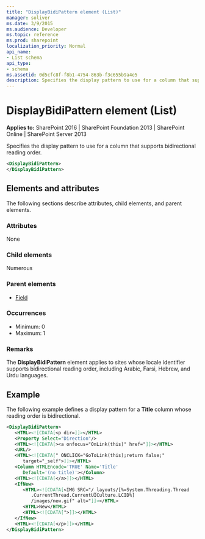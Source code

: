 ```yaml
---
title: "DisplayBidiPattern element (List)"
manager: soliver
ms.date: 3/9/2015
ms.audience: Developer
ms.topic: reference
ms.prod: sharepoint
localization_priority: Normal
api_name:
- List schema
api_type:
- schema
ms.assetid: 0d5cfc8f-f8b1-4754-863b-f3c655b9a4e5
description: Specifies the display pattern to use for a column that supports bidirectional reading order.
---
```


# DisplayBidiPattern element (List)

**Applies to:** SharePoint 2016 | SharePoint Foundation 2013 | SharePoint Online | SharePoint Server 2013
  
Specifies the display pattern to use for a column that supports bidirectional reading order.
  
```XML
<DisplayBidiPattern>
</DisplayBidiPattern>
```

## Elements and attributes

The following sections describe attributes, child elements, and parent elements.

### Attributes

None
   
### Child elements

Numerous 
   
### Parent elements

- [Field](field-element-list.md)
   
### Occurrences

- Minimum: 0  
- Maximum: 1 
   
### Remarks

The **DisplayBidiPattern** element applies to sites whose locale identifier supports bidirectional reading order, including Arabic, Farsi, Hebrew, and Urdu languages. 
  
## Example

The following example defines a display pattern for a **Title** column whose reading order is bidirectional. 
  
```XML
<DisplayBidiPattern>
   <HTML><![CDATA[<p dir=]]></HTML>
   <Property Select="Direction"/>
   <HTML><![CDATA[><a onfocus="OnLink(this)" href="]]></HTML>
   <URL/>
   <HTML><![CDATA[" ONCLICK="GoToLink(this);return false;" 
      target="_self">]]></HTML>
   <Column HTMLEncode='TRUE' Name='Title' 
      Default='(no title)'></Column>
   <HTML><![CDATA[</a>]]></HTML>
   <IfNew>
      <HTML><![CDATA[<IMG SRC="/_layouts/[%=System.Threading.Thread
         .CurrentThread.CurrentUICulture.LCID%]
         /images/new.gif" alt="]]></HTML>
      <HTML>New</HTML>
      <HTML><![CDATA[">]]></HTML>
   </IfNew>
   <HTML><![CDATA[</p>]]></HTML>
</DisplayBidiPattern>
```
   
<br/> 
